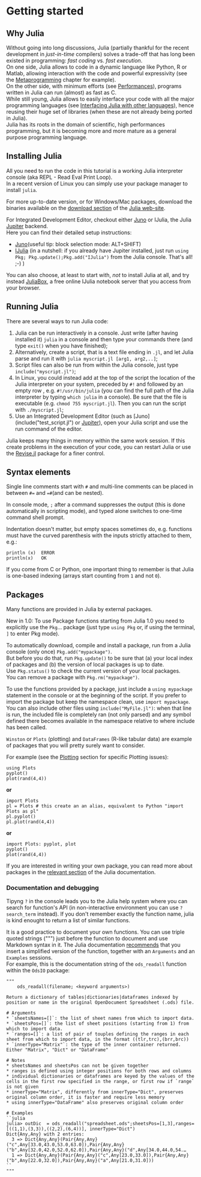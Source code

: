 # Getting started

## Why Julia

Without going into long discussions, Julia \(partially thankful for the recent development in _just-in-time_ compilers\) solves a trade-off that has long been existed in programming: _fast coding_ vs. _fast execution_.  
On one side, Julia allows to code in a dynamic language like Python,  R or Matlab, allowing interaction with the code and powerful expressivity \(see the [Metaprogramming](metaprogramming.md) chapter for example\).   
On the other side, with minimum efforts \(see [Performances](performances.md)\), programs written in Julia can run \(almost\) as fast as C.  
While still young, Julia allows to easily interface your code with all the major programming languages \(see [Interfacing Julia with other languages](interfacing-julia-with-other-languages.md)\), hence reusing their huge set of libraries \(when these are not already being ported in Julia\).  
Julia has its roots in the domain of scientific, high performances programming, but it is becoming more and more mature as a general purpose programming language.

## Installing Julia

All you need to run the code in this tutorial is a working Julia interpreter console \(aka REPL - Read Eval Print Loop\).  
In a recent version of Linux you can simply use your package manager to install `julia`.

For more up-to-date version, or for Windows/Mac packages, download the binaries available on the [download section](http://julialang.org/downloads/) of the [Julia web-site](http://julialang.org).

For Integrated Development Editor, checkout either [Juno](http://junolab.org/)  or IJulia, the Julia [Jupiter](http://jupyter.org/) backend.  
Here you can find their detailed setup instructions:

* [Juno](https://github.com/JunoLab/uber-juno/blob/master/setup.md)(useful tip: block selection mode: ALT+SHIFT)
* [IJulia](https://github.com/JuliaLang/IJulia.jl) \(in a nutshell: if you already have Jupiter installed, just run `using Pkg; Pkg.update();Pkg.add("IJulia")` from the Julia console. That's all! ;-\) \)

You can also choose, at least to start with, _not_ to install Julia at all, and try instead [JuliaBox](https://juliabox.com/), a free online IJulia notebook server that you access from your browser.

## Running Julia

There are several ways to run Julia code:

1. Julia can be run interactively in a console.
   Just write \(after having installed it\) `julia` in a console and then type your commands there \(and type `exit()` when you have finished\);
2. Alternatively, create a script, that is a text file ending in `.jl`, and let Julia parse and run it with `julia myscript.jl [arg1, arg2,..]`;
3. Script files can also  be run from within the Julia console, just type `include("myscript.jl")`;
4. In Linux, you could instead add at the top of the script the location of the Julia interpreter on your system, preceded by `#!` and followed by an empty row , e.g. `#!/usr/bin/julia` \(you can find the full path of the Julia interpreter by typing `which julia` in a console\). Be sure that the file is executable \(e.g. `chmod 755 myscript.jl`\). Then you can run the script with `./myscript.jl`;
5. Use an Integrated Development Editor \(such as \[Juno\]\(include\("test\_script.jl"\) or [Jupiter](http://jupyter.org/)\), open your Julia script and use the run command of the editor.

Julia keeps many things in memory within the same work session. If this create problems in the execution of your code, you can restart Julia or use the [Revise.jl](https://github.com/timholy/Revise.jl) package for a finer control.


## Syntax elements

Single line comments start with `#` and multi-line comments can be placed in between `#=` and `=#`\(and can be nested\).

In console mode, `;` after a command suppresses the output \(this is done automatically in scripting mode\), and typed alone switches to one-time command shell prompt.

Indentation doesn't matter, but empty spaces sometimes do, e.g. functions must have the curved parenthesis with the inputs strictly attached to them, e.g.:

```
println (x)  ERROR  
println(x)   OK
```

If you come from C or Python, one important thing to remember is that Julia is one-based indexing \(arrays start counting from `1` and not `0`\).

## Packages

Many functions are provided in Julia by external packages.

New in 1.0: To use Package functions starting from Julia 1.0 you need to explicitly use the `Pkg`... package (just type `using Pkg` or, if using the terminal, `]` to enter Pkg mode).

To automatically download, compile and install a package, run from a Julia console \(only once\) `Pkg.add("mypackage")`.  
But before you do that, run `Pkg.update()` to be sure that \(a\) your local index of packages and \(b\) the version of local packages is up to date.  
Use `Pkg.status()` to check the current version of your local packages.   
You can remove a package with `Pkg.rm("mypackage")`.

To use the functions provided by a package, just include a `using mypackage` statement in the console or at the beginning of the script. If you prefer to import the package but keep the namespace clean, use `import mypackage`.  You can also include other files using `include("MyFile.jl")`: when that line is run, the included file is completely ran (not only parsed) and any symbol defined there becomes available in the namespace relative to where include has been called.

`Winston` or `Plots` \(plotting\) and `DataFrames` \(R-like tabular data\) are example of packages that you will pretty surely want to consider.

For example \(see the [Plotting](plotting.md) section for specific Plotting issues\):

```
using Plots
pyplot()
plot(rand(4,4))
```

**or**

```
import Plots
pl = Plots # this create an an alias, equivalent to Python "import Plots as pl"
pl.pyplot()
pl.plot(rand(4,4))
```

**or**

```
import Plots: pyplot, plot
pyplot()
plot(rand(4,4))
```

If you are interested in writing your own package, you can read more about packages in the [relevant section](https://docs.julialang.org/en/stable/manual/packages) of the Julia documentation.

### Documentation and debugging

Tipyng `?` in the console leads you to the Julia help system where you can search for function's API \(in non-interactive environment you can use `?search_term` instead\). If you don't remember exactly the function name, julia is kind enought to return a list of similar functions.

It is a good practice to document your own functions. You can use triple quoted strings \("""\) just before the function to document and use Markdown syntax in it. The Julia documentation [recommends](http://docs.julialang.org/en/stable/manual/documentation/) that you insert a simplified version of the function, together with an `Arguments` and an `Examples` sessions.  
For example, this is the documentation string of the `ods_readall` function within the `OdsIO` package:

    """
        ods_readall(filename; <keyword arguments>)

    Return a dictionary of tables|dictionaries|dataframes indexed by position or name in the original OpenDocument Spreadsheet (.ods) file.

    # Arguments
    * `sheetsNames=[]`: the list of sheet names from which to import data.
    * `sheetsPos=[]`: the list of sheet positions (starting from 1) from which to import data.
    * `ranges=[]`: a list of pair of touples defining the ranges in each sheet from which to import data, in the format ((tlr,trc),(brr,brc))
    * `innerType="Matrix"`: the type of the inner container returned. Either "Matrix", "Dict" or "DataFrame"

    # Notes
    * sheetsNames and sheetsPos can not be given together
    * ranges is defined using integer positions for both rows and columns
    * individual dictionaries or dataframes are keyed by the values of the cells in the first row specified in the range, or first row if `range` is not given
    * innerType="Matrix", differently from innerType="Dict", preserves original column order, it is faster and require less memory
    * using innerType="DataFrame" also preserves original column order

    # Examples
    ``julia
    julia> outDic  = ods_readall("spreadsheet.ods";sheetsPos=[1,3],ranges=[((1,1),(3,3)),((2,2),(6,4))], innerType="Dict")
    Dict{Any,Any} with 2 entries:
      3 => Dict{Any,Any}(Pair{Any,Any}("c",Any[33.0,43.0,53.0,63.0]),Pair{Any,Any}("b",Any[32.0,42.0,52.0,62.0]),Pair{Any,Any}("d",Any[34.0,44.0,54.…
      1 => Dict{Any,Any}(Pair{Any,Any}("c",Any[23.0,33.0]),Pair{Any,Any}("b",Any[22.0,32.0]),Pair{Any,Any}("a",Any[21.0,31.0]))
    ``
    """



